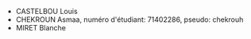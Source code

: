 

- CASTELBOU Louis
- CHEKROUN Asmaa, numéro d'étudiant: 71402286, pseudo: chekrouh 
- MIRET Blanche